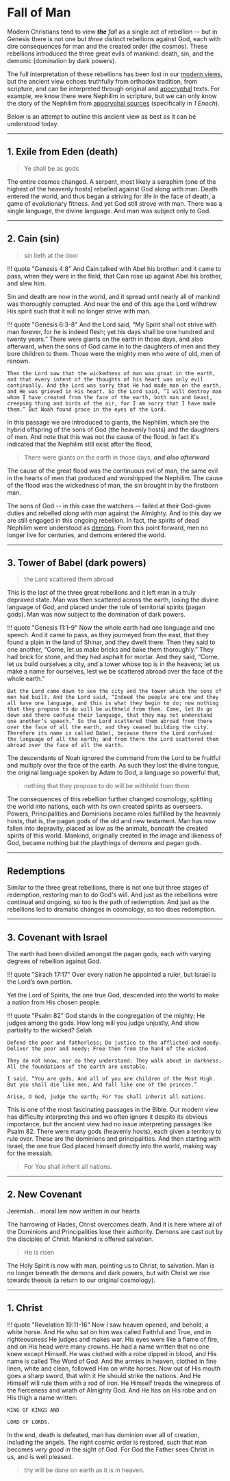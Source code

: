# Fall of Man

Modern Christians tend to view ***the*** *fall* as a single act of rebellion 
-- but in Genesis there is not one but *three* distinct rebellions against God, each with dire consequences for man and the created order (the cosmos). 
These rebellions introduced the three great evils of mankind: death, sin, and the demonic (domination by dark powers).

The full interpretation of these rebellions has been lost in our [modern views](../modern-views/index.md),
 but the ancient view echoes truthfully from orthodox tradition, from scripture, and can be interpreted through original and [apocryphal](apocrypha.md) texts. 
For example, we know there were Nephilim in scripture,
 but we can only know the story of the Nephilim from [apocryphal sources](apocrypha.md) (specifically in *1 Enoch*).

Below is an attempt to outline this ancient view as best as it can be understood today.




---

## 1. Exile from Eden (death)

> Ye shall be as gods

The entire cosmos changed. A serpent, most likely a seraphim (one of the highest of the heavenly hosts) rebelled against God along with man. 
Death entered the world, and thus began a striving for life in the face of death, a game of evolutionary fitness.
And yet God still strove with man.
There was a single language, the divine language. 
And man was subject only to God.





---

## 2. Cain (sin)

> sin lieth at the door

!!! quote "Genesis 4:8"
    And Cain talked with Abel his brother: and it came to pass, when they were in the field, that Cain rose up against Abel his brother, and slew him.

Sin and death are now in the world, and it spread until nearly all of mankind was thoroughly corrupted.
And near the end of this age the Lord withdrew His spirit such that it will no longer strive with man.

!!! quote "Genesis 6:3-8"
    And the Lord said, “My Spirit shall not strive with man forever, for he is indeed flesh; yet his days shall be one hundred and twenty years.” There were giants on the earth in those days, and also afterward, when the sons of God came in to the daughters of men and they bore children to them. Those were the mighty men who were of old, men of renown.

    Then the Lord saw that the wickedness of man was great in the earth, and that every intent of the thoughts of his heart was only evil continually. And the Lord was sorry that He had made man on the earth, and He was grieved in His heart. So the Lord said, “I will destroy man whom I have created from the face of the earth, both man and beast, creeping thing and birds of the air, for I am sorry that I have made them.” But Noah found grace in the eyes of the Lord.

In this passage we are introduced to giants, the Nephilim, which are the hybrid offspring of the sons of God (the heavenly hosts) and the daughters of men. And note that this was not the cause of the flood. In fact it's indicated that the Nephilim still exist after the flood,

> There were giants on the earth in those days, ***and also afterward***

The cause of the great flood was the continuous evil of man, the same evil in the hearts of men that produced and worshipped the Nephilim. The cause of the flood was the wickedness of man, the sin brought in by the firstborn man.

The sons of God -- in this case the watchers -- failed at their God-given duties and rebelled *along with man* against the Almighty.
 And to this day we are still engaged in this ongoing rebellion.
In fact, the spirits of dead Nephilim were understood as [demons](angels-demons.md). From this point forward, men no longer live for centuries, and demons entered the world.








---

## 3. Tower of Babel (dark powers)

> the Lord scattered them abroad

This is the last of the three great rebellions and it left man in a truly depraved state. Man was then scattered across the earth, losing the divine language of God, and placed under the rule of territorial spirits (pagan gods). Man was now subject to the domination of dark powers.

!!! quote "Genesis 11:1-9"
    Now the whole earth had one language and one speech. And it came to pass, as they journeyed from the east, that they found a plain in the land of Shinar, and they dwelt there. Then they said to one another, “Come, let us make bricks and bake them thoroughly.” They had brick for stone, and they had asphalt for mortar. And they said, “Come, let us build ourselves a city, and a tower whose top is in the heavens; let us make a name for ourselves, lest we be scattered abroad over the face of the whole earth.”
    
    But the Lord came down to see the city and the tower which the sons of men had built. And the Lord said, “Indeed the people are one and they all have one language, and this is what they begin to do; now nothing that they propose to do will be withheld from them. Come, let Us go down and there confuse their language, that they may not understand one another’s speech.” So the Lord scattered them abroad from there over the face of all the earth, and they ceased building the city. Therefore its name is called Babel, because there the Lord confused the language of all the earth; and from there the Lord scattered them abroad over the face of all the earth.

The descendants of Noah ignored the command from the Lord to be fruitful and multiply over the face of the earth.
As such they lost the divine tongue, the original language spoken by Adam to God, a language so powerful that,

> nothing that they propose to do will be withheld from them

The consequences of this rebellion further changed cosmology, splitting the world into nations, each with its own created spirits as overseers. Powers, Principalities and Dominions became roles fulfilled by the heavenly hosts, that is, the pagan gods of the old and new testament.
Man has now fallen into depravity, placed as low as the animals, *beneath* the created spirits of this world. Mankind, originally created in the image and likeness of God, became nothing but the playthings of demons and pagan gods.








---


## Redemptions

Similar to the three great rebellions, there is not one but three stages of redemption, restoring man to do God's will.
And just as the rebellions were continual and ongoing, so too is the path of redemption.
And just as the rebellions led to dramatic changes in cosmology, so too does redemption.





---

## 3. Covenant with Israel

The earth had been divided amongst the pagan gods, each with varying degrees of rebellion against God.

!!! quote "Sirach 17:17"
    Over every nation he appointed a ruler, but Israel is the Lord’s own portion.

Yet the Lord of Spirits, the one true God, descended into the world to make a nation from His chosen people.

!!! quote "Psalm 82"
    God stands in the congregation of the mighty; He judges among the gods. How long will you judge unjustly, And show partiality to the wicked? Selah
    
    Defend the poor and fatherless; Do justice to the afflicted and needy. Deliver the poor and needy; Free them from the hand of the wicked.
    
    They do not know, nor do they understand; They walk about in darkness; All the foundations of the earth are unstable.
    
    I said, “You are gods, And all of you are children of the Most High. But you shall die like men, And fall like one of the princes.”
    
    Arise, O God, judge the earth; For You shall inherit all nations.

This is one of the most fascinating passages in the Bible. Our modern view has difficulty interpreting this and we often ignore it despite its obvious importance, but the ancient view had no issue interpreting passages like Psalm 82. 
There were many gods (heavenly hosts), each given a territory to rule over. 
These are the dominions and principalities. 
And then starting with Israel, the one true God placed himself directly into the world, making way for the messiah.

> For You shall inherit all nations.





---

## 2. New Covenant

Jeremiah... moral law now written in our hearts 

The harrowing of Hades, Christ overcomes death. And it is here where all of the Dominions and Principalities lose their authority. 
Demons are cast out by the disciples of Christ. 
Mankind is offered salvation. 

> He is risen

The Holy Spirit is now with man, pointing us to Christ, to salvation. Man is no longer beneath the demons and dark powers, but with Christ we rise towards theosis (a return to our original cosmology).






---

## 1. Christ

!!! quote "Revelation 19:11-16"
    Now I saw heaven opened, and behold, a white horse. And He who sat on him was called Faithful and True, and in righteousness He judges and makes war. His eyes were like a flame of fire, and on His head were many crowns. He had a name written that no one knew except Himself. He was clothed with a robe dipped in blood, and His name is called The Word of God. And the armies in heaven, clothed in fine linen, white and clean, followed Him on white horses. Now out of His mouth goes a sharp sword, that with it He should strike the nations. And He Himself will rule them with a rod of iron. He Himself treads the winepress of the fierceness and wrath of Almighty God. And He has on His robe and on His thigh a name written:
    
    KING OF KINGS AND
    
    LORD OF LORDS.

In the end, death is defeated, man has dominion over all of creation, including the angels.
The right cosmic order is restored, such that man becomes *very good* in the sight of God.
For God the Father sees Christ in us, and is well pleased.

> thy will be done on earth as it is in heaven.






